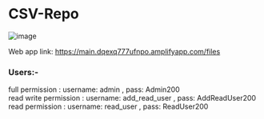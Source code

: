 # CSV-Repo 
![image](https://user-images.githubusercontent.com/92638982/236921439-e35b1258-38b6-46dd-affa-b98a5fb5a475.png)

Web app link: https://main.dqexq777ufnpo.amplifyapp.com/files

### Users:-
full permission : username: admin , pass: Admin200<br>
read write permission : username: add_read_user , pass: AddReadUser200<br>
read permission : username: read_user , pass: ReadUser200<br>

